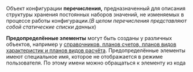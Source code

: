 Объект конфигурации **перечисления,** предназначенный для описания структуры хранения постоянных наборов значений, не изменяемых в процессе работы конфигурации.(*В целом перечисления представляют собой статические списки данных*)

**Предопределённые элементы** могут быть созданы у различных объектов, например у <u>справочников, планов счетов, планов видов характеристик и планов видов расчёта</u>. Предопределённые элементы имеют специальное имя, которое не отображается в режиме пользователя. По этому имени можно обращаться к элементу из кода